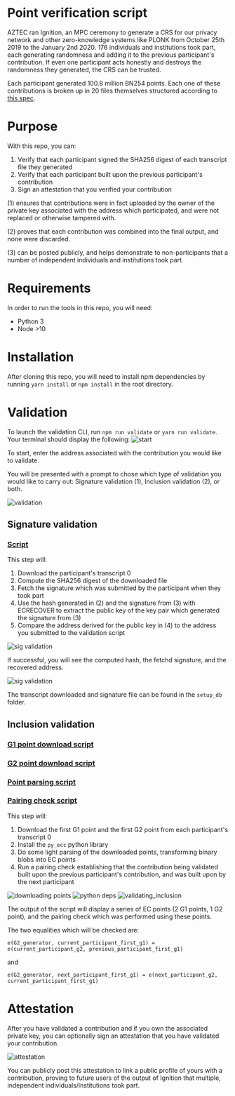 # Point verification script

AZTEC ran Ignition, an MPC ceremony to generate a CRS for our privacy network and other zero-knowledge systems like PLONK from October 25th 2019 to the January 2nd 2020. 176 individuals and institutions took part, each generating randomness and adding it to the previous participant's contribution. If even one participant acts honestly and destroys the randomness they generated, the CRS can be trusted.

Each participant generated 100.8 million BN254 points. Each one of these contributions is broken up in 20 files themselves structured according to [this spec](/Transcript_spec.md).

# Purpose

With this repo, you can:

1. Verify that each participant signed the SHA256 digest of each transcript file they generated
2. Verify that each participant built upon the previous participant's contribution
3. Sign an attestation that you verified your contribution

(1) ensures that contributions were in fact uploaded by the owner of the private key associated with the address which participated, and were not replaced or otherwise tampered with.

(2) proves that each contribution was combined into the final output, and none were discarded.

(3) can be posted publicly, and helps demonstrate to non-participants that a number of independent individuals and institutions took part.

# Requirements

In order to run the tools in this repo, you will need:

- Python 3
- Node >10

# Installation

After cloning this repo, you will need to install npm dependencies by running `yarn install` or `npm install` in the root directory.

# Validation

To launch the validation CLI, run `npm run validate` or `yarn run validate`. Your terminal should display the following:
![start](/docs/01_start.png)

To start, enter the address associated with the contribution you would like to validate.

You will be presented with a prompt to chose which type of validation you would like to carry out: Signature validation (1), Inclusion validation (2), or both.

![validation](/docs/02_validation_type.png)

## Signature validation

### [Script](/scripts/recoverAddress.sh)

This step will:
1. Download the participant's transcript 0
2. Compute the SHA256 digest of the downloaded file
3. Fetch the signature which was submitted by the participant when they took part
4. Use the hash generated in (2) and the signature from (3) with ECRECOVER to extract the public key of the key pair which generated the signature from (3)
5. Compare the address derived for the public key in (4) to the address you submitted to the validation script

![sig validation](/docs/03_validating_signature.png)

If successful, you will see the computed hash, the fetchd signature, and the recovered address.

![sig validation](/docs/04_signature_validated.png)

The transcript downloaded and signature file can be found in the `setup_db` folder.

## Inclusion validation

### [G1 point download script](/scripts/g1.sh)
### [G2 point download script](/scripts/g2.sh)
### [Point parsing script](/scripts/parseTranscripts.sh)
### [Pairing check script](/scripts/checkPairing.py)

This step will:
1. Download the first G1 point and the first G2 point from each participant's transcript 0
2. Install the `py_ecc` python library
3. Do some light parsing of the downloaded points, transforming binary blobs into EC points
4. Run a pairing check establishing that the contribution being validated built upon the previous participant's contribution, and was built upon by the next participant

![downloading points](/docs/05_downloading_points.png)
![python deps](/docs/07_python_dependencies.png)
![validating_inclusion](/docs/08_validating_inclusion.png)

The output of the script will display a series of EC points (2 G1 points, 1 G2 point), and the pairing check which was performed using these points.

The two equalities which will be checked are:

`e(G2_generator, current_participant_first_g1) = e(current_participant_g2, previous_participant_first_g1)`

and

`e(G2_generator, next_participant_first_g1) = e(next_participant_g2, current_participant_first_g1)`

# Attestation

After you have validated a contribution and if you own the associated private key, you can optionally sign an attestation that you have validated your contribution.

![attestation](/docs/09_attestation_signed.png)

You can publicly post this attestation to link a public profile of yours with a contribution, proving to future users of the output of Ignition that multiple, independent individuals/institutions took part.